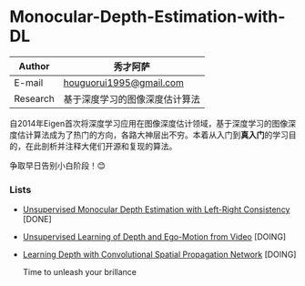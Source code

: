 # Monocular-Depth-Estimation-with-DL
 
 |Author|秀才阿萨|
|---|---
|E-mail|houguorui1995@gmail.com
|Research|基于深度学习的图像深度估计算法


自2014年Eigen首次将深度学习应用在图像深度估计领域，基于深度学习的图像深度估计算法成为了热门的方向，各路大神层出不穷。本着从入门到**真入门**的学习目的，在此剖析并注释大佬们开源和复现的算法。

争取早日告别小白阶段！:blush:
 
### Lists
 - [Unsupervised Monocular Depth Estimation with Left-Right Consistency](https://github.com/ClubAI/MonoDepth-PyTorch) [DONE]
 - [Unsupervised Learning of Depth and Ego-Motion from Video](https://github.com/ClementPinard/SfmLearner-Pytorch) [DOING]
 - [Learning Depth with Convolutional Spatial Propagation Network](https://github.com/XinJCheng/CSPN) [DOING]

    Time to unleash your brillance
